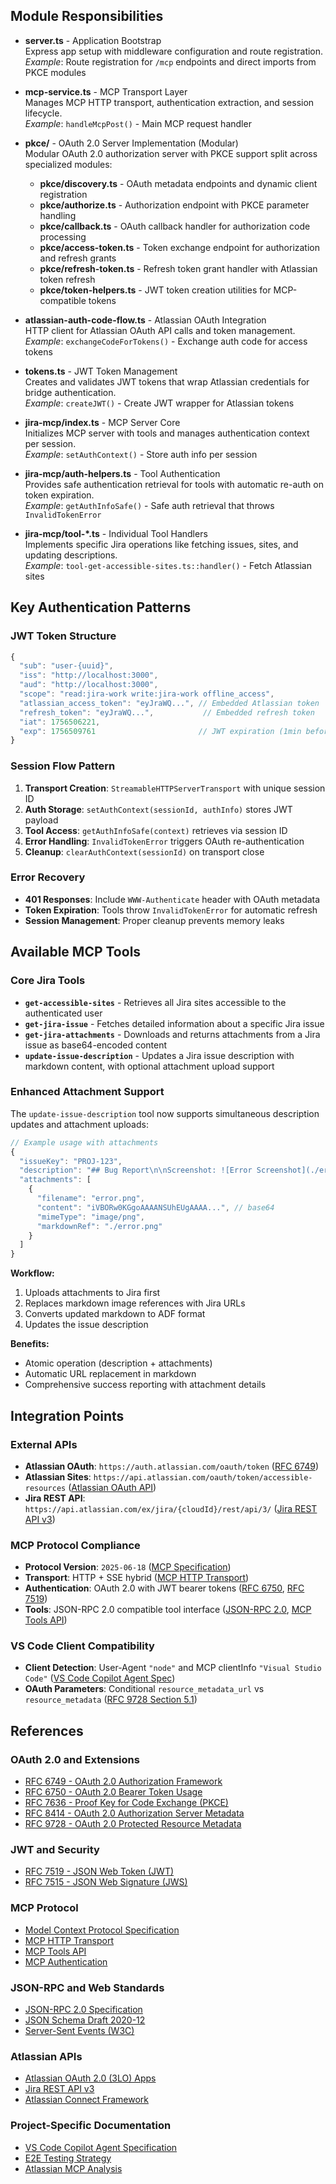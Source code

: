 ## Module Responsibilities

- **server.ts** - Application Bootstrap  
  Express app setup with middleware configuration and route registration.  
  *Example*: Route registration for `/mcp` endpoints and direct imports from PKCE modules

- **mcp-service.ts** - MCP Transport Layer  
  Manages MCP HTTP transport, authentication extraction, and session lifecycle.  
  *Example*: `handleMcpPost()` - Main MCP request handler

- **pkce/** - OAuth 2.0 Server Implementation (Modular)  
  Modular OAuth 2.0 authorization server with PKCE support split across specialized modules:
  - **pkce/discovery.ts** - OAuth metadata endpoints and dynamic client registration
  - **pkce/authorize.ts** - Authorization endpoint with PKCE parameter handling
  - **pkce/callback.ts** - OAuth callback handler for authorization code processing
  - **pkce/access-token.ts** - Token exchange endpoint for authorization and refresh grants
  - **pkce/refresh-token.ts** - Refresh token grant handler with Atlassian token refresh
  - **pkce/token-helpers.ts** - JWT token creation utilities for MCP-compatible tokens

- **atlassian-auth-code-flow.ts** - Atlassian OAuth Integration  
  HTTP client for Atlassian OAuth API calls and token management.  
  *Example*: `exchangeCodeForTokens()` - Exchange auth code for access tokens

- **tokens.ts** - JWT Token Management  
  Creates and validates JWT tokens that wrap Atlassian credentials for bridge authentication.  
  *Example*: `createJWT()` - Create JWT wrapper for Atlassian tokens

- **jira-mcp/index.ts** - MCP Server Core  
  Initializes MCP server with tools and manages authentication context per session.  
  *Example*: `setAuthContext()` - Store auth info per session

- **jira-mcp/auth-helpers.ts** - Tool Authentication  
  Provides safe authentication retrieval for tools with automatic re-auth on token expiration.  
  *Example*: `getAuthInfoSafe()` - Safe auth retrieval that throws `InvalidTokenError`

- **jira-mcp/tool-*.ts** - Individual Tool Handlers  
  Implements specific Jira operations like fetching issues, sites, and updating descriptions.  
  *Example*: `tool-get-accessible-sites.ts::handler()` - Fetch Atlassian sites

## Key Authentication Patterns

### JWT Token Structure
```javascript
{
  "sub": "user-{uuid}",
  "iss": "http://localhost:3000", 
  "aud": "http://localhost:3000",
  "scope": "read:jira-work write:jira-work offline_access",
  "atlassian_access_token": "eyJraWQ...", // Embedded Atlassian token
  "refresh_token": "eyJraWQ...",           // Embedded refresh token
  "iat": 1756506221,
  "exp": 1756509761                       // JWT expiration (1min before Atlassian)
}
```

### Session Flow Pattern
1. **Transport Creation**: `StreamableHTTPServerTransport` with unique session ID
2. **Auth Storage**: `setAuthContext(sessionId, authInfo)` stores JWT payload
3. **Tool Access**: `getAuthInfoSafe(context)` retrieves via session ID
4. **Error Handling**: `InvalidTokenError` triggers OAuth re-authentication
5. **Cleanup**: `clearAuthContext(sessionId)` on transport close

### Error Recovery
- **401 Responses**: Include `WWW-Authenticate` header with OAuth metadata
- **Token Expiration**: Tools throw `InvalidTokenError` for automatic refresh
- **Session Management**: Proper cleanup prevents memory leaks

## Available MCP Tools

### Core Jira Tools
- **`get-accessible-sites`** - Retrieves all Jira sites accessible to the authenticated user
- **`get-jira-issue`** - Fetches detailed information about a specific Jira issue 
- **`get-jira-attachments`** - Downloads and returns attachments from a Jira issue as base64-encoded content
- **`update-issue-description`** - Updates a Jira issue description with markdown content, with optional attachment upload support

### Enhanced Attachment Support
The `update-issue-description` tool now supports simultaneous description updates and attachment uploads:

```typescript
// Example usage with attachments
{
  "issueKey": "PROJ-123",
  "description": "## Bug Report\n\nScreenshot: ![Error Screenshot](./error.png)",
  "attachments": [
    {
      "filename": "error.png",
      "content": "iVBORw0KGgoAAAANSUhEUgAAAA...", // base64
      "mimeType": "image/png", 
      "markdownRef": "./error.png"
    }
  ]
}
```

**Workflow:**
1. Uploads attachments to Jira first
2. Replaces markdown image references with Jira URLs
3. Converts updated markdown to ADF format
4. Updates the issue description

**Benefits:**
- Atomic operation (description + attachments)
- Automatic URL replacement in markdown
- Comprehensive success reporting with attachment details

## Integration Points

### External APIs
- **Atlassian OAuth**: `https://auth.atlassian.com/oauth/token` ([RFC 6749](https://tools.ietf.org/html/rfc6749))
- **Atlassian Sites**: `https://api.atlassian.com/oauth/token/accessible-resources` ([Atlassian OAuth API](https://developer.atlassian.com/cloud/jira/platform/oauth-2-3lo-apps/))
- **Jira REST API**: `https://api.atlassian.com/ex/jira/{cloudId}/rest/api/3/` ([Jira REST API v3](https://developer.atlassian.com/cloud/jira/platform/rest/v3/))

### MCP Protocol Compliance
- **Protocol Version**: `2025-06-18` ([MCP Specification](https://modelcontextprotocol.io/docs/specification))
- **Transport**: HTTP + SSE hybrid ([MCP HTTP Transport](https://modelcontextprotocol.io/docs/specification/transport))
- **Authentication**: OAuth 2.0 with JWT bearer tokens ([RFC 6750](https://tools.ietf.org/html/rfc6750), [RFC 7519](https://tools.ietf.org/html/rfc7519))
- **Tools**: JSON-RPC 2.0 compatible tool interface ([JSON-RPC 2.0](https://www.jsonrpc.org/specification), [MCP Tools API](https://modelcontextprotocol.io/docs/specification/tools))

### VS Code Client Compatibility
- **Client Detection**: User-Agent `"node"` and MCP clientInfo `"Visual Studio Code"` ([VS Code Copilot Agent Spec](../specs/vs-code-copilot/readme.md))
- **OAuth Parameters**: Conditional `resource_metadata_url` vs `resource_metadata` ([RFC 9728 Section 5.1](https://tools.ietf.org/html/rfc9728#section-5.1))

## References

### OAuth 2.0 and Extensions
- [RFC 6749 - OAuth 2.0 Authorization Framework](https://tools.ietf.org/html/rfc6749)
- [RFC 6750 - OAuth 2.0 Bearer Token Usage](https://tools.ietf.org/html/rfc6750)
- [RFC 7636 - Proof Key for Code Exchange (PKCE)](https://tools.ietf.org/html/rfc7636)
- [RFC 8414 - OAuth 2.0 Authorization Server Metadata](https://tools.ietf.org/html/rfc8414)
- [RFC 9728 - OAuth 2.0 Protected Resource Metadata](https://tools.ietf.org/html/rfc9728)

### JWT and Security
- [RFC 7519 - JSON Web Token (JWT)](https://tools.ietf.org/html/rfc7519)
- [RFC 7515 - JSON Web Signature (JWS)](https://tools.ietf.org/html/rfc7515)

### MCP Protocol
- [Model Context Protocol Specification](https://modelcontextprotocol.io/docs/specification)
- [MCP HTTP Transport](https://modelcontextprotocol.io/docs/specification/transport)
- [MCP Tools API](https://modelcontextprotocol.io/docs/specification/tools)
- [MCP Authentication](https://modelcontextprotocol.io/docs/concepts/authentication)

### JSON-RPC and Web Standards
- [JSON-RPC 2.0 Specification](https://www.jsonrpc.org/specification)
- [JSON Schema Draft 2020-12](https://json-schema.org/draft/2020-12/schema)
- [Server-Sent Events (W3C)](https://html.spec.whatwg.org/multipage/server-sent-events.html)

### Atlassian APIs
- [Atlassian OAuth 2.0 (3LO) Apps](https://developer.atlassian.com/cloud/jira/platform/oauth-2-3lo-apps/)
- [Jira REST API v3](https://developer.atlassian.com/cloud/jira/platform/rest/v3/)
- [Atlassian Connect Framework](https://developer.atlassian.com/cloud/jira/platform/connect/)

### Project-Specific Documentation
- [VS Code Copilot Agent Specification](../specs/vs-code-copilot/readme.md)
- [E2E Testing Strategy](../specs/e2e-testing-strategy.md)
- [Atlassian MCP Analysis](../specs/atlassian-mcp-analysis/analysis.md)
